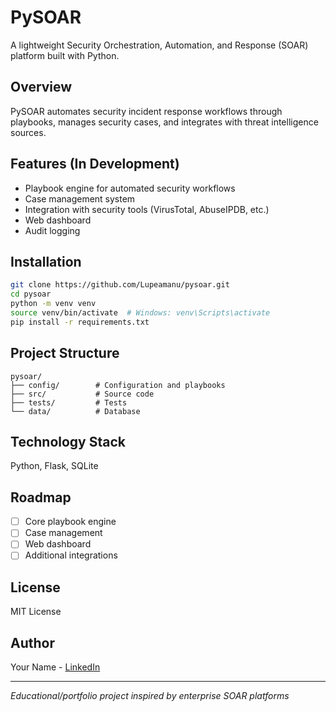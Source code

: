 # PySOAR

A lightweight Security Orchestration, Automation, and Response (SOAR) platform built with Python.

## Overview

PySOAR automates security incident response workflows through playbooks, manages security cases, and integrates with threat intelligence sources.

## Features (In Development)

- Playbook engine for automated security workflows
- Case management system
- Integration with security tools (VirusTotal, AbuseIPDB, etc.)
- Web dashboard
- Audit logging

## Installation

```bash
git clone https://github.com/Lupeamanu/pysoar.git
cd pysoar
python -m venv venv
source venv/bin/activate  # Windows: venv\Scripts\activate
pip install -r requirements.txt
```

## Project Structure

```
pysoar/
├── config/        # Configuration and playbooks
├── src/           # Source code
├── tests/         # Tests
└── data/          # Database
```

## Technology Stack

Python, Flask, SQLite

## Roadmap

- [ ] Core playbook engine
- [ ] Case management
- [ ] Web dashboard
- [ ] Additional integrations

## License

MIT License

## Author

Your Name - [LinkedIn](https://www.linkedin.com/in/logan-lupeamanu/)

---

*Educational/portfolio project inspired by enterprise SOAR platforms*

